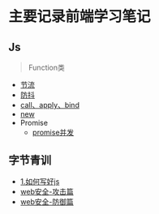 # 主要记录前端学习笔记

## Js

> Function类

- [节流](https://github.com/Moons99/study_notes/blob/master/Js/throttle/index.js) 
- [防抖](https://github.com/Moons99/study_notes/blob/master/Js/debounce/index.js)
- [call、apply、bind](https://github.com/Moons99/interview_notes/blob/master/Js/call-apply-bind/README.md)
- [new](https://github.com/Moons99/interview_notes/blob/master/Js/new/README.md)  
- Promise
    - [promise并发](https://github.com/Moons99/interview_notes/tree/master/Js/Promise/promise-limit.md)

## 字节青训

- [1.如何写好js](https://github.com/Moons99/study_notes/blob/master/%E5%AD%97%E8%8A%82%E9%9D%92%E8%AE%AD/1.%E5%A6%82%E4%BD%95%E5%86%99%E5%A5%BDjs/README.md)
- [web安全-攻击篇](https://github.com/Moons99/study_notes/blob/master/%E5%AD%97%E8%8A%82%E9%9D%92%E8%AE%AD/security/web-security-attack.md)
- [web安全-防御篇](https://github.com/Moons99/study_notes/blob/master/%E5%AD%97%E8%8A%82%E9%9D%92%E8%AE%AD/security/web-security-defence.md)
